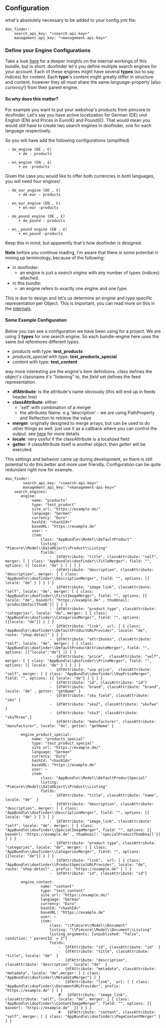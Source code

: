 ## Configuration


what's absolutely necessary to be added to your config.yml file:
````
doo_finder:
    search_api_key: "<search-api-key>"
    management_api_key: "<management-api-key>"

````

### Define your Engine Configurations
Take a look [here](https://github.com/asioso/doofinder/blob/master/documentation/internals.md) for a deeper insights on the internal workings of this bundle, but in short:
doofinder let's you define multiple search engines for your account. Each of these engines might have several **types** (so to say indices) for content. Each **type**'s content might greatly differ in structure and content, however they all must share the same *language*-property (also *currency*!) from their parent engine. 

#### So why does this matter?
For example you want to put your webshop's products from pimcore to doofinder. Let's say you have active localization for German (DE) und English (EN) and Prices in Euro(€) and Pound(£). That would mean you would still have to create two search engines in doofinder, one for each language respectively.

So you will have add the following configurations (simplified)

```
 - de_engine (DE , €)
      + de - products
      
 - en_engine (EN , £)
      + en -products
```

Given the case you would like to offer both currencies in both languages, you will need four engines!
 
```
 - de_eur_engine (DE , €)
      + de-eur - products
      
 - en_eur_engine (EN , €)
      + en-eur -products
      
 - de_pound_engine (DE , £)
      + de_pound - products
      
 - en__pound engine (EN , £)
      + en_pound -products      
```

Keep this in mind, but apparently that's how doofinder is designed. 

**Note** before you continue reading, I'm aware that there is some potential in mixing up terminology, because of the following:
* in doofinder:
    * an engine is just a *search engine* with any number of types (indices) attached.
* in this bundle:
    * an engine refers to exactly one engine and one type.
   

This is due to design and let's us determine an engine and type specific representation per Object.  This is important, you can read more on this in the [internals](internals.md). 

#### Some Example Configuration

Below you can see a configuration we have been using for a project. We are using 3 **types** for one search engine. So each bundle-engine here uses the same <hashId> but references different *types*.

*  *products* with type: **test_products**
*  *products_special* with type: **test_products_special**
*  *content* with type: **test_content**


way more interesting are the engine's item definitions. *class* defines the object's classname it's "listening" to, the *field* set defines the feed representation.
*  **dfAttribute**: is the attribute's name obviously (this will end up in feeds header line)
*  **classAttribute**: either:
    * 'self' with combination of a merger 
    * the attributes Name. e.g 'description' - we are using PathProperty and Reflection to retrieve the value
*  **merger**: originally designed to merge arrays, but can be used to do other things as well. just use it as a callback where you can control the output. see [here](mergers.md) for more details
*  **locale**: very useful if the classAttribute is a localized field
*  **getter**: if classAttribute itself is another object, then *getter* will be executed.     


This settings and behavior came up during development, so there is still potential to do this better and more user friendly. Configuration can be quite redundant right now for example.


````
doo_finder:
        search_api_key: "<search-api-key>"
        management_api_key: "<management-api-key>"
    search_engines:
       engine:
            name: "products"
            type: "test_product"
            site_url: "https://example.de/"
            language: "German"
            currency: "Euro"
            hashId: "<hashId>"
            baseURL: "https://example.de"
            user: ~
            item:
                class: "AppBundle\\Model\\DefaultProduct"
                listing: "Pimcore\\Model\\DataObject\\Product\\Listing"
                fields:
                    -  {dfAttribute: "title", classAttribute: "self", merger: [ { class: "AppBundle\\doofinder\\TitleMerger", field: "", options: [{ locale: "de" } ] } ] }
                    -  {dfAttribute: "description", classAttribute: "description", merger: [ { class: "AppBundle\\doofinder\\DescriptionMerger", field: "", options: [{ locale: "de" } ] } ] }
                    -  {dfAttribute: "image link", classAttribute: "self", locale: "de", merger: [ { class: "AppBundle\\doofinder\\FirstImageMerger", field: "", options: [{ locale: "de", baseUrl: "https://example.de" , thumbnail: 'productDetailThumb'}] } ] }
                    -  {dfAttribute: "product_type", classAttribute: "categories", locale: "de", merger: [ { class: "AppBundle\\doofinder\\CategoriesMerger", field: "", options: [{locale: "de"}] } ] }
                    -  {dfAttribute: "link",  url: [ { class: "AppBundle\\doofinder\\DefaultProductURLProvider", locale: "de", route: "shop-detail" } ] }
                    -  {dfAttribute: "attributes", classAttribute: "self", locale: "de", merger: [ { class: "AppBundle\\doofinder\\DefaultProductAttributeMerger", field: "", options: [{"locale":"de"} ]} ] }
                    -  {dfAttribute: "price",  classAttribute: "self", merger: [ { class: "AppBundle\\doofinder\\PriceMerger", field: "", options: [{ locale: "de" } ] } ] }
                    -  {dfAttribute: "uvp price",  classAttribute: "self", merger: [ { class: "AppBundle\\doofinder\\UvpPriceMerger", field: "", options: [{ locale: "de"} ] } ] }
                    -  {dfAttribute: "id", classAttribute: "id"}
                    -  {dfAttribute: "brand", classAttribute: "brand", locale: "de" , getter: "getName" }
                    -  {dfAttribute: "sku_field", classAttribute: "sku" }
                    -  {dfAttribute: "sku2", classAttribute: "skuTwo" }
                    -  {dfAttribute: "sku3", classAttribute: "skuThree",}
                    -  {dfAttribute: "manufacturer", classAttribute: "manufacturer", locale: "de", getter: "getName" }

       engine_product_special:
            name: "products_special"
            type: "test_product_special"
            site_url: "https://example.de/"
            language: "German"
            currency: "Euro"
            hashId: "<hashId>"
            baseURL: "https://example.de"
            user: ~
            item:
                class: "AppBundle\\Model\\DefaultProductSpecial"
                listing: "Pimcore\\Model\\DataObject\\Product\\Listing"
                fields:
                    -  {dfAttribute: "title", classAttribute: "name", locale: "de"  }
                    -  {dfAttribute: "description", classAttribute: "description", merger: [ { class: "AppBundle\\doofinder\\DescriptionMerger", field: "", options: [{ locale: "de" } ] } ] }
                    -  {dfAttribute: "image_link", classAttribute: "self", locale: "de", merger: [ { class: "AppBundle\\doofinder\\SpecialImageMerger", field: "", options: [{ baseUrl: "https://example.de" , thumbnail: 'specialProductThumbnail'}] } ] }
                    -  {dfAttribute: "product type", classAttribute: "categories", locale: "de", merger: [ { class: "AppBundle\\doofinder\\CategoriesMerger", field: "", options: [{locale: "de"}] } ] }
                    -  {dfAttribute: "link",  url: [ { class: "AppBundle\\doofinder\\ProductSpecialURLProvider", locale: "de", route: "shop-detail" , prefix: "https://example.de" } ] }
                    -  {dfAttribute: "id", classAttribute: "id"}

       engine_content:
                name: "content"
                type: "test_content"
                site_url: "https://example.de/"
                language: "German"
                currency: "Euro"
                hashId: "<hashId>"
                baseURL: "https://example.de"
                user: ~
                item:
                    class: "\\Pimcore\\Model\\Document"
                    listing: "\\Pimcore\\Model\\Document\\Listing"
                    listing_arguments: [unpublished: "false", condition: "`parentId` = 2"]
                    fields:
                        -  {dfAttribute: "id", classAttribute: "id"  }
                        -  {dfAttribute: "title", classAttribute: "title", locale: "de"  }
                        -  {dfAttribute: "description", classAttribute: "description", locale: "de"  }
                        -  {dfAttribute: "metadata", classAttribute: "metadata", locale: "de",merger: [ { class: "AppBundle\\doofinder\\MetadataMerger"} ] }
                        -  {dfAttribute: "link",  url: [ { class: "AppBundle\\doofinder\\DocumentURLProvider", prefix: "https://example.de" } ] }
                        #-  {dfAttribute: "image_link", classAttribute: "self", locale: "de", merger: [ { class: "AppBundle\\doofinder\\ContentImageMerger", field: "", options: [{  baseUrl: "https://example.de"  }] } ] }
                        #-  {dfAttribute: "content", classAttribute: "self", merger: [ { class: "AppBundle\\doofinder\\PageContentMerger" } ] }


````